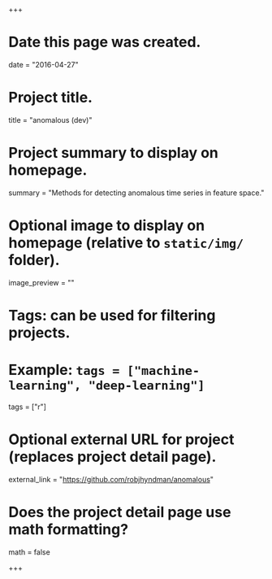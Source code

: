 +++
# Date this page was created.
date = "2016-04-27"

# Project title.
title = "anomalous (dev)"

# Project summary to display on homepage.
summary = "Methods for detecting anomalous time series in feature space."

# Optional image to display on homepage (relative to `static/img/` folder).
image_preview = ""

# Tags: can be used for filtering projects.
# Example: `tags = ["machine-learning", "deep-learning"]`
tags = ["r"]

# Optional external URL for project (replaces project detail page).
external_link = "https://github.com/robjhyndman/anomalous"

# Does the project detail page use math formatting?
math = false

+++

